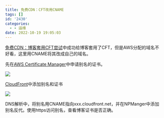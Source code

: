 ```yaml
---
title: 免费CDN：CFT改用CNAME
tags: []
id: '2430'
categories:
  - - 运维
date: 2022-10-19 19:05:03
---
```


[免费CDN：博客套用CFT尝试](https://occdn.limour.top/2187.html)中成功给博客套用了CFT，但是AWS分配的域名不好看，这里用CNAME将其改成自己的域名。

先在[AWS Certificate Manager](https://us-east-1.console.aws.amazon.com/acm/home?region=us-east-1#/welcome)中申请别名的证书。

![](https://img.limour.top/archives_2023/2022/10/19/634fd70bbc65d.webp)

[CloudFront](https://us-east-1.console.aws.amazon.com/cloudfront/v3/home?region=us-west-1#/)中添加别名和证书

![](https://img.limour.top/archives_2023/2022/10/19/634fd7c13e005.webp)

DNS解析中，将别名用CNAME指向xxx.cloudfront.net，并在NPManger中添加别名反代。使用https访问别名，查看博客证书是否正确。